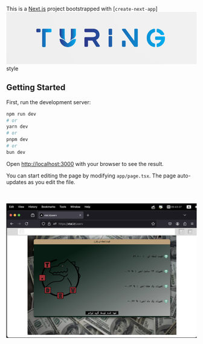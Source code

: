 This is a [Next.js](https://nextjs.org/) project bootstrapped with [`create-next-app`]
<img src="https://github.com/Arminkardan/utrialv2/blob/master/turing.png" /> style

## Getting Started

First, run the development server:

```bash
npm run dev
# or
yarn dev
# or
pnpm dev
# or
bun dev
```

Open [http://localhost:3000](http://localhost:3000) with your browser to see the result.

You can start editing the page by modifying `app/page.tsx`. The page auto-updates as you edit the file.

<br/>
<br/>
<img src="https://github.com/haniaa83/utether/blob/master/tether.png?raw=true"/>
